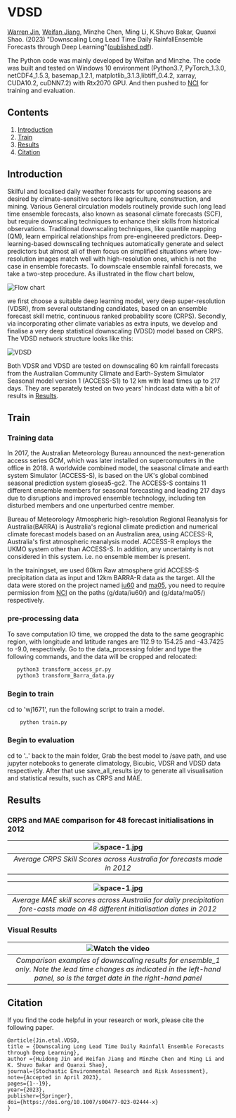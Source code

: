 # VDSD

[Warren Jin](https://people.csiro.au/J/W/Warren-Jin), [Weifan Jiang](https://www.linkedin.com/in/jeffery-jiang-3b966615a/), Minzhe Chen, Ming Li, K.Shuvo Bakar, Quanxi Shao. (2023) "Downscaling Long Lead Time Daily RainfallEnsemble Forecasts through Deep Learning"([published pdf](https://link.springer.com/content/pdf/10.1007/s00477-023-02444-x.pdf?pdf=button)).

The Python code was mainly developed by Weifan and Minzhe. The code was built and tested on Windows 10  environment (Python3.7, PyTorch_1.3.0, netCDF4_1.5.3, basemap_1.2.1, matplotlib_3.1.3,libtiff_0.4.2, xarray, CUDA10.2, cuDNN7.2) with Rtx2070 GPU. And then pushed to [NCI](https://nci.org.au/) for training and evaluation.

## Contents
1. [Introduction](#introduction)
2. [Train](#train)
3. [Results](#results)
4. [Citation](#citation)


## Introduction
Skilful and localised daily weather forecasts for upcoming seasons are desired by climate-sensitive sectors like agriculture, construction, and mining. Various General circulation models routinely provide such long lead time ensemble forecasts, also known as seasonal climate forecasts (SCF), but require downscaling techniques to enhance their skills from historical observations. Traditional downscaling techniques, like quantile mapping (QM), learn empirical relationships from pre-engineered predictors. Deep-learning-based downscaling techniques automatically generate and select predictors but almost all of them focus on simplified situations where low-resolution images match well with high-resolution ones, which is not the case in ensemble forecasts. To downscale ensemble rainfall forecasts, we take a two-step procedure. As illustrated in the flow chart below, 

![Flow chart](/data/img/fig2flowChart4VDSD.jpg)

we first choose a suitable deep learning model, very deep super-resolution (VDSR), from several outstanding candidates, based on an ensemble forecast skill metric, continuous ranked probability score (CRPS). Secondly, via incorporating other climate variables as extra inputs, we develop and finalise a very deep statistical downscaling (VDSD) model based on CRPS. The VDSD network structure looks like this:  

![VDSD](/data/img/fig3VDSDstructure.jpg)

Both VDSR and VDSD are tested on downscaling 60 km rainfall forecasts from the Australian Community Climate and Earth-System Simulator Seasonal model version 1 (ACCESS-S1) to 12 km with lead times up to 217 days. They are separately tested on two years' hindcast data with a bit of results in [Results](#results).  

## Train
### Training data 

In 2017, the Australian Meteorology Bureau announced the next-generation access series GCM, which was later installed on supercomputers in the office in 2018. A worldwide combined model, the seasonal climate and earth system Simulator (ACCESS-S), is based on the UK's global combined seasonal prediction system glosea5-gc2. The ACCESS-S contains 11 different ensemble members for seasonal forecasting and leading 217 days due to disruptions and improved ensemble technology, including ten disturbed members and one unperturbed centre member. 

Bureau of Meteorology Atmospheric high-resolution Regional Reanalysis for Australia(BARRA) is Australia's regional climate prediction and numerical climate forecast models based on an Australian area, using ACCESS-R, Australia's first atmospheric reanalysis model. ACCESS-R employs the UKMO system other than ACCESS-S. In addition, any uncertainty is not considered in this system. i.e. no ensemble member is present.

In the trainingset, we used 60km Raw atmosphere grid ACCESS-S precipitation data as input and 12km BARRA-R data as the target.
All the data were stored on the project named [iu60](http://poama.bom.gov.au/) and [ma05](http://www.bom.gov.au/clim_data/rrp/BARRA_sample/), you need to require permission from [NCI](https://nci.org.au/) on the paths (g/data/iu60/) and (g/data/ma05/) respectively.

### pre-processing data
To save computation IO time, we cropped the data to the same geographic region, with longitude and latitude ranges are 112.9 to 154.25 and -43.7425 to -9.0, respectively. Go to the data_processing folder and type the following commands, and the data will be cropped and relocated:

 ```bash
    python3 transform_access_pr.py
    python3 transform_Barra_data.py

 ```

### Begin to train


cd to 'wj1671', run the following script to train a model.

```bash
    python train.py 
```

### Begin to evaluation
cd to '..' back to the main folder, Grab the best model to /save path, and use jupyter notebooks to generate climatology, Bicubic, VDSR and VDSD data respectively.
After that use save_all_results ipy to generate all visualisation and statistical results, such as CRPS and MAE.

## Results
### CRPS and MAE comparison for 48 forecast initialisations in 2012
| ![space-1.jpg](/data/img/crps2012_whole_mean.png) | 
|:--:| 
| *Average CRPS Skill Scores across Australia for forecasts made in 2012* |


| ![space-1.jpg](/data/img/mae2012_whole_mean.png) | 
|:--:| 
| *Average MAE skill scores across Australia for daily precipitation fore-casts made on 48 different initialisation dates in 2012* |

### Visual Results

| ![Watch the video](/data/img/2012_by_time_serise.gif) | 
|:--:| 
| *Comparison examples of downscaling results for ensemble_1 only. Note the lead time changes as indicated in the left-hand panel, so is the target date in the right-hand panel* |


## Citation
If you find the code helpful in your research or work, please cite the following paper.
```
@article{Jin.etal.VDSD,
title = {Downscaling Long Lead Time Daily Rainfall Ensemble Forecasts through Deep Learning},
author ={Huidong Jin and Weifan Jiang and Minzhe Chen and Ming Li and K. Shuvo Bakar and Quanxi Shao},
journal={Stochastic Environmental Research and Risk Assessment},
note={Accepted in April 2023},
pages={1--19},
year={2023},
publisher={Springer},
doi={https://doi.org/10.1007/s00477-023-02444-x}
}
```
